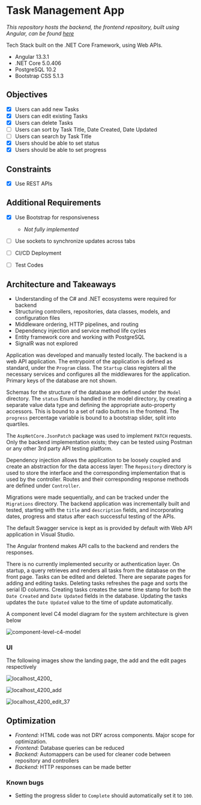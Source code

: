 # Task Management App 

*This repository hosts the backend, the frontend repository, built using Angular, can be found [here](https://github.com/has9h/task-management-angular)*

Tech Stack built on the .NET Core Framework, using Web APIs.

- Angular 13.3.1
- .NET Core 5.0.406 
- PostgreSQL 10.2
- Bootstrap CSS 5.1.3

## Objectives

- [x] Users can add new Tasks
- [x] Users can edit existing Tasks
- [x] Users can delete Tasks
- [ ] Users can sort by Task Title, Date Created, Date Updated
- [ ] Users can search by Task Title
- [x] Users should be able to set status
- [x] Users should be able to set progress

## Constraints

- [x] Use REST APIs

## Additional Requirements

- [x] Use Bootstrap for responsiveness
    - *Not fully implemented*
- [ ] Use sockets to synchronize updates across tabs
- [ ] CI/CD Deployment
- [ ] Test Codes


## Architecture and Takeaways

- Understanding of the C# and .NET ecosystems were required for backend
- Structuring controllers, repositories, data classes, models, and configuration files
- Middleware ordering, HTTP pipelines, and routing
- Dependency injection and service method life cycles
- Entity framework core and working with PostgreSQL
- SignalR was not explored

Application was developed and manually tested locally. The backend is a web API application. The entrypoint of the application is defined as standard, under the `Program` class. The `Startup` class registers all the necessary services and configures all the middlewares for the application.  Primary keys of the database are not shown.

Schemas for the structure of the database are defined under the `Model` directory. The `status` Enum is handled in the model directory, by creating a separate value data type and defining the appropriate auto-property accessors. This is bound to a set of radio buttons in the frontend. The `progress` percentage variable is bound to a bootstrap slider, split into quartiles.

The `AspNetCore.JsonPatch` package was used to implement `PATCH` requests. Only the backend implementation exists; they can be tested using Postman or any other 3rd party API testing platform. 

Dependency injection allows the application to be loosely coupled and create an abstraction for the data access layer: The `Repository` directory is used to store the interface and the corresponding implementation that is used by the controller. Routes and their corresponding response methods are defined under `Controller`. 

Migrations were made sequentially, and can be tracked under the `Migrations` directory. The backend application was incrementally built and tested, starting with the `title` and `description` fields, and incorporating dates, progress and status after each successful testing of the APIs.  

The default Swagger service is kept as is provided by default with Web API application in Visual Studio.

The Angular frontend makes API calls to the backend and renders the responses. 

There is no currently implemented security or authentication layer. On startup, a query retrieves and renders all tasks from the database on the front page. Tasks can be edited and deleted. There are separate pages for adding and editing tasks. Deleting tasks refreshes the page and sorts the serial ID columns. Creating tasks creates the same time stamp for both the `Date Created` and `Date Updated` fields in the database. Updating the tasks updates the `Date Updated` value to the time of update automatically. 

A component level C4 model diagram for the system architecture is given below

![component-level-c4-model](https://user-images.githubusercontent.com/25825681/161847838-01e8ee35-da85-469a-8b58-3639a16dad0c.png)

### UI

The following images show the landing page, the add and the edit pages respectively

![localhost_4200_](https://user-images.githubusercontent.com/25825681/161848066-3dfd2432-6484-4339-bd6f-4d6a81bdd145.png)

![localhost_4200_add](https://user-images.githubusercontent.com/25825681/161847994-7535424d-e80f-4d57-ab92-f9e48c6b7e7b.png)

![localhost_4200_edit_37](https://user-images.githubusercontent.com/25825681/161848053-f42c500f-a2e2-41c3-b44a-596d0fdbefab.png)


## Optimization
- *Frontend:* HTML code was not DRY across components. Major scope for optimization.
- *Frontend:* Database queries can be reduced
- *Backend:* Automappers can be used for cleaner code between repository and controllers
- *Backend:* HTTP responses can be made better

### Known bugs

- Setting the progress slider to `Complete` should automatically set it to `100`.
